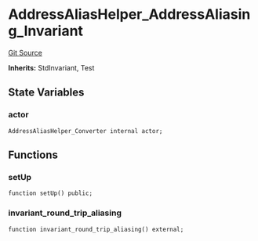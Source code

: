 # AddressAliasHelper_AddressAliasing_Invariant
[Git Source](https://github.com/ethereum-optimism/optimism/blob/f7b73857601914eeea6fc4c1ba46ae99ca744d97/contracts/test/invariants/AddressAliasHelper.t.sol)

**Inherits:**
StdInvariant, Test


## State Variables
### actor

```solidity
AddressAliasHelper_Converter internal actor;
```


## Functions
### setUp


```solidity
function setUp() public;
```

### invariant_round_trip_aliasing


```solidity
function invariant_round_trip_aliasing() external;
```


